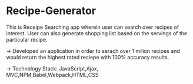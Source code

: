 # Recipe-Generator
This is Receipe Searching app wherein user can search over recipes of interest. User can also generate shopping list based on the servings of the particular recipe.


-> Developed an application in order to serach over 1 milion recipes and would return the highest rated reciepe with 100% accuracy results.

-> Technology Stack: JavaScript,Ajax, MVC,NPM,Babel,Webpack,HTML,CSS
